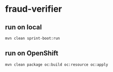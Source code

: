 # fraud-verifier

## run on local
```
mvn clean sprint-boot:run
```

## run on OpenShift
```
mvn clean package oc:build oc:resource oc:apply
```
